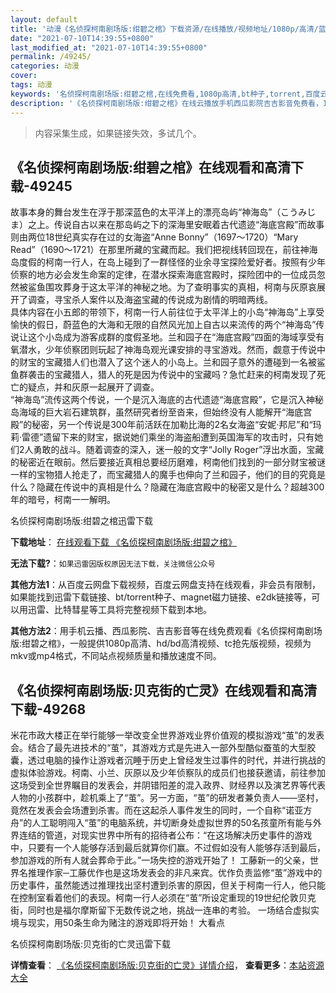 ```yaml
---
layout: default
title: '动漫《名侦探柯南剧场版:绀碧之棺》下载资源/在线播放/视频地址/1080p/高清/蓝光'
date: "2021-07-10T14:39:55+0800"
last_modified_at: "2021-07-10T14:39:55+0800"
permalink: /49245/
categories: 动漫
cover:
tags: 动漫
keywords: '名侦探柯南剧场版:绀碧之棺,在线免费看,1080p高清,bt种子,torrent,百度云盘,magnet,磁力链,迅雷下载资源'
description: '《名侦探柯南剧场版:绀碧之棺》在线云播放手机西瓜影院吉吉影音免费看，1080p高清bd/hd未删减完整版和tc抢先枪版，mkv/mp4格式，附带bt/torrent种子、magnet/磁力链、百度云盘、网盘资源迅雷下载链接'
---
```


>内容采集生成，如果链接失效，多试几个。


## 《名侦探柯南剧场版:绀碧之棺》在线观看和高清下载-49245

故事本身的舞台发生在浮于那深蓝色的太平洋上的漂亮岛屿“神海岛&rdquo;（こうみじま）之上。传说自古以来在那岛屿之下的深海里安眠着古代遗迹“海底宫殿”而故事则由两位18世纪真实存在过的女海盗&ldquo;Anne Bonny”（1697～1720）&ldquo;Mary Read”（1690～1721）在那里所藏的宝藏而起。我们把视线转回现在，前往神海岛度假的柯南一行人，在岛上碰到了一群怪怪的业余寻宝探险爱好者。按照有少年侦察的地方必会发生命案的定律，在潜水探索海底宫殿时，探险团中的一位成员忽然被鲨鱼围攻葬身于这太平洋的神秘之地。为了查明事实的真相，柯南与灰原哀展开了调查，寻宝杀人案件以及海盗宝藏的传说成为剧情的明暗两线。<br />具体内容在小五郎的带领下，柯南一行人前往位于太平洋上的小岛&ldquo;神海岛&rdquo;上享受愉快的假日，蔚蓝色的大海和无限的自然风光加上自古以来流传的两个“神海岛&rdquo;传说让这个小岛成为游客成群的度假圣地。兰和园子在“海底宫殿”四面的海域享受有氧潜水，少年侦察团则玩起了神海岛观光课安排的寻宝游戏。然而，觑意于传说中的财宝的宝藏猎人们也潜入了这个迷人的小岛上。兰和园子意外的遭碰到一名被鲨鱼群袭击的宝藏猎人，猎人的死是因为传说中的宝藏吗？急忙赶来的柯南发现了死亡的疑点，并和灰原一起展开了调查。<br />“神海岛&rdquo;流传这两个传说，一个是沉入海底的古代遗迹&ldquo;海底宫殿”，它是沉入神秘岛海域的巨大岩石建筑群，虽然研究者纷至沓来，但始终没有人能解开“海底宫殿”的秘密，另一个传说是300年前活跃在加勒比海的2名女海盗“安妮·邦尼”和&ldquo;玛莉·雷德”遗留下来的财宝，据说她们乘坐的海盗船遭到英国海军的攻击时，只有她们2人勇敢的战斗。随着调查的深入，迷一般的文字“Jolly Roger”浮出水面，宝藏的秘密近在眼前。然后要接近真相总要经历磨难，柯南他们找到的一部分财宝被谜一样的宝物猎人抢走了，而宝藏猎人的魔手也伸向了兰和园子，他们的目的究竟是什么？隐藏在传说中的真相是什么？隐藏在海底宫殿中的秘密又是什么？超越300年的暗号，柯南一一解明。


名侦探柯南剧场版:绀碧之棺迅雷下载

**下载地址**： [在线观看下载 《名侦探柯南剧场版:绀碧之棺》](https://www.993dy.com//vod-detail-id-4359.html) 


**无法下载?**：`如果迅雷因版权原因无法下载，关注微信公众号 `

**其他方法1**：从百度云网盘下载视频，百度云网盘支持在线观看，非会员有限制，如果能找到迅雷下载链接、bt/torrent种子、magnet磁力链接、e2dk链接等，可以用迅雷、比特彗星等工具将完整视频下载到本地。

**其他方法2**：用手机云播、西瓜影院、吉吉影音等在线免费观看《名侦探柯南剧场版:绀碧之棺》，一般提供1080p高清、hd/bd高清视频、tc抢先版视频，视频为mkv或mp4格式，不同站点视频质量和播放速度不同。


## 《名侦探柯南剧场版:贝克街的亡灵》在线观看和高清下载-49268

米花市政大楼正在举行能够一举改变全世界游戏业界价值观的模拟游戏&ldquo;茧&rdquo;的发表会。结合了最先进技术的“茧&rdquo;，其游戏方式是先进入一部外型酷似蚕茧的大型胶囊，透过电脑的操作让游戏者沉睡于历史上曾经发生过事件的时代，并进行挑战的虚拟体验游戏。柯南、小兰、灰原以及少年侦察队的成员们也接获邀请，前往参加这场受到全世界瞩目的发表会，并阴错阳差的混入政界、财经界以及演艺界等代表人物的小孩群中，趁机乘上了&ldquo;茧&rdquo;。另一方面，&ldquo;茧&rdquo;的研发者兼负责人&mdash;—坚村，竟然在发表会会场遭到杀害。而在这起杀人事件发生的同时，一个自称&ldquo;诺亚方舟”的人工聪明闯入&ldquo;茧&rdquo;的电脑系统，并切断身处虚拟世界的50名孩童所有能与外界连结的管道，对现实世界中所有的招待者公布：“在这场解决历史事件的游戏中，只要有一个人能够存活到最后就算你们赢。不过假如没有人能够存活到最后，参加游戏的所有人就会葬命于此。&rdquo;一场失控的游戏开始了！ 工藤新一的父亲，世界名推理作家─工藤优作也是这场发表会的非凡来宾。优作负责监修&ldquo;茧&rdquo;游戏中的历史事件，虽然能透过推理找出坚村遭到杀害的原因，但关于柯南一行人，他只能在控制室看着他们的表现。柯南一行人必须在&ldquo;茧&rdquo;所设定重现的19世纪伦敦贝克街，同时也是福尔摩斯留下无数传说之地，挑战一连串的考验。 一场结合虚拟实境与现实，用50条生命为赌注的游戏即将开始！ 大看点


名侦探柯南剧场版:贝克街的亡灵迅雷下载

**详情查看**： [《名侦探柯南剧场版:贝克街的亡灵》详情介绍](/movie/49268/)， **查看更多**：[本站资源大全](/movie/t/all/)

